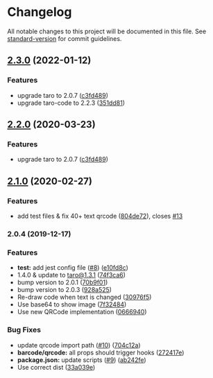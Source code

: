 # Changelog

All notable changes to this project will be documented in this file. See [standard-version](https://github.com/conventional-changelog/standard-version) for commit guidelines.

## [2.3.0](https://github.com/aofong/taro-code/compare/v2.1.0...v2.3.0) (2022-01-12)


### Features

* upgrade taro to 2.0.7 ([c3fd489](https://github.com/aofong/taro-code/commit/c3fd4898351333fa3e03f95aed1a38ceae09d772))
* upgrade taro-code to 2.2.3 ([351dd81](https://github.com/aofong/taro-code/commit/351dd81c5c25efa2840b2ab2f88bc425be1e9ab8))

## [2.2.0](https://github.com/Miaonster/taro-code/compare/v2.1.0...v2.2.0) (2020-03-23)


### Features

* upgrade taro to 2.0.7 ([c3fd489](https://github.com/Miaonster/taro-code/commit/c3fd4898351333fa3e03f95aed1a38ceae09d772))

## [2.1.0](https://github.com/Miaonster/taro-code/compare/v2.0.4...v2.1.0) (2020-02-27)


### Features

* add test files & fix 40+ text qrcode ([804de72](https://github.com/Miaonster/taro-code/commit/804de72eec2a25fd7dfbef9a0d972fa3136369ab)), closes [#13](https://github.com/Miaonster/taro-code/issues/13)

### 2.0.4 (2019-12-17)


### Features

* **test:** add jest config file ([#8](https://github.com/Miaonster/taro-code/issues/8)) ([e10fd8c](https://github.com/Miaonster/taro-code/commit/e10fd8c57285bcc3980fae7cc4d702cdef0601de))
* 1.4.0 & update to taro@1.3.1 ([74f3ca6](https://github.com/Miaonster/taro-code/commit/74f3ca6ebb7f8e986fb7959f886b7cd8e2a2ba37))
* bump version to 2.0.1 ([70b9f01](https://github.com/Miaonster/taro-code/commit/70b9f0169ab8b3d8205bf2da7766bea635368b5f))
* bump version to 2.0.3 ([928a525](https://github.com/Miaonster/taro-code/commit/928a525bef5391a729509e79536b90d07aa0d733))
* Re-draw code when text is changed ([30976f5](https://github.com/Miaonster/taro-code/commit/30976f5bf7a380666d831ecb6b7b2ddc3b58e9ab))
* Use base64 to show image ([7f32484](https://github.com/Miaonster/taro-code/commit/7f32484e6442cc4ba75b861a15c95b3bab2ef1a6))
* Use new QRCode implementation ([0666940](https://github.com/Miaonster/taro-code/commit/066694001db1d6325ebcadb79ba926789542d52e))


### Bug Fixes

* update qrcode import path ([#10](https://github.com/Miaonster/taro-code/issues/10)) ([704c12a](https://github.com/Miaonster/taro-code/commit/704c12a7722e7d7b4345323b068613e4985a6288))
* **barcode/qrcode:** all props should trigger hooks ([272417e](https://github.com/Miaonster/taro-code/commit/272417e58d086269b97903237a32ec868a4ba9e7))
* **package.json:** update scripts ([#9](https://github.com/Miaonster/taro-code/issues/9)) ([ab242fe](https://github.com/Miaonster/taro-code/commit/ab242fed426b7fe7083eccdafcc7716602e0f251))
* Use correct dist ([33a039e](https://github.com/Miaonster/taro-code/commit/33a039ee29c33473484008c9bf12bc0aba0bf337))
